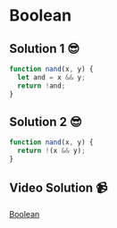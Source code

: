 # Boolean

## Solution 1 😎

```javascript
function nand(x, y) {
  let and = x && y;
  return !and;
}
```

## Solution 2 😎

```javascript
function nand(x, y) {
  return !(x && y);
}
```

## Video Solution 📹

[Boolean](https://edpuzzle.com/assignments/6386b331fbf1084156e46dda/watch)
